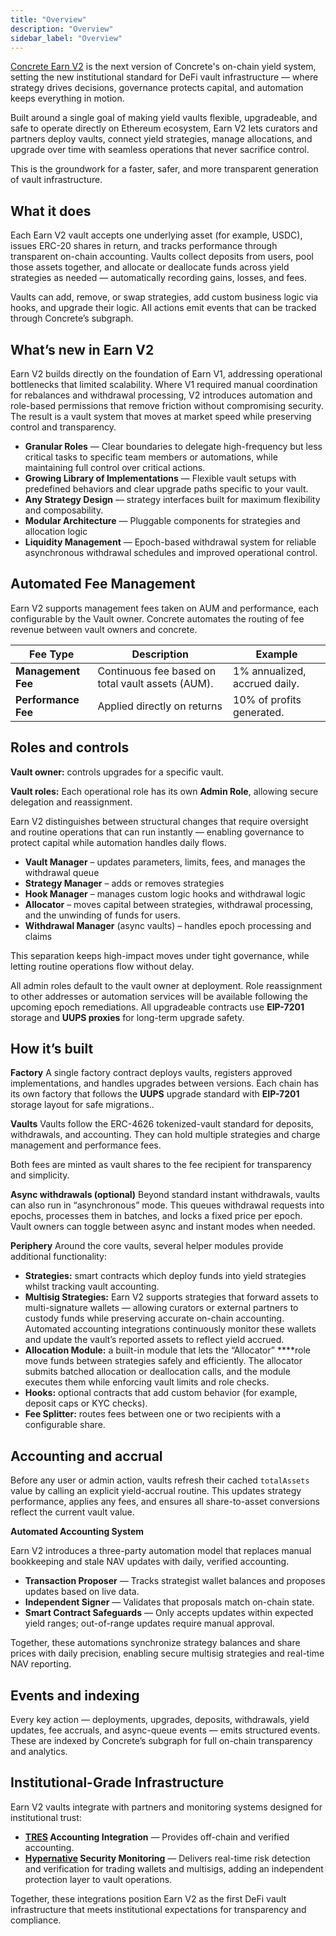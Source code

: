 ```yaml
---
title: "Overview"
description: "Overview"
sidebar_label: "Overview"
---
```


[Concrete Earn V2](https://app.concrete.xyz/earn) is the next version of Concrete's on-chain yield system, setting the new institutional standard for DeFi vault infrastructure — where strategy drives decisions, governance protects capital, and automation keeps everything in motion.

Built around a single goal of making yield vaults flexible, upgradeable, and safe to operate directly on Ethereum ecosystem, Earn V2 lets curators and partners deploy vaults, connect yield strategies, manage allocations, and upgrade over time with seamless operations that never sacrifice control.

This is the groundwork for a faster, safer, and more transparent generation of vault infrastructure.

## What it does

Each Earn V2 vault accepts one underlying asset (for example, USDC), issues ERC-20 shares in return, and tracks performance through transparent on-chain accounting.
Vaults collect deposits from users, pool those assets together, and allocate or deallocate funds across yield strategies as needed — automatically recording gains, losses, and fees.

Vaults can add, remove, or swap strategies, add custom business logic via hooks, and upgrade their logic. All actions emit events that can be tracked through Concrete’s subgraph.

## What’s new in Earn V2

Earn V2 builds directly on the foundation of Earn V1, addressing operational bottlenecks that limited scalability. Where V1 required manual coordination for rebalances and withdrawal processing, V2 introduces automation and role-based permissions that remove friction without compromising security. The result is a vault system that moves at market speed while preserving control and transparency.

- **Granular Roles** — Clear boundaries to delegate high-frequency but less critical tasks to specific team members or automations, while maintaining full control over critical actions.
- **Growing Library of Implementations** — Flexible vault setups with predefined behaviors and clear upgrade paths specific to your vault.
- **Any Strategy Design** — strategy interfaces built for maximum flexibility and composability.
- **Modular Architecture** — Pluggable components for strategies and allocation logic
- **Liquidity Management** — Epoch-based withdrawal system for reliable asynchronous withdrawal schedules and improved operational control.

## Automated Fee Management

Earn V2 supports management fees taken on AUM and performance, each configurable by the Vault owner. Concrete automates the routing of fee revenue between vault owners and concrete.

| Fee Type | Description | Example |
| --- | --- | --- |
| **Management Fee** | Continuous fee based on total vault assets (AUM). | 1% annualized, accrued daily. |
| **Performance Fee** | Applied directly on returns | 10% of profits generated. |

## Roles and controls

**Vault owner:** controls upgrades for a specific vault.

**Vault roles:** Each operational role has its own **Admin Role**, allowing secure delegation and reassignment.

Earn V2 distinguishes between structural changes that require oversight and routine operations that can run instantly — enabling governance to protect capital while automation handles daily flows.

- **Vault Manager** – updates parameters, limits, fees, and manages the withdrawal queue
- **Strategy Manager** – adds or removes strategies
- **Hook Manager** – manages custom logic hooks and withdrawal logic
- **Allocator** – moves capital between strategies, withdrawal processing, and the unwinding of funds for users.
- **Withdrawal Manager** (async vaults) – handles epoch processing and claims

This separation keeps high-impact moves under tight governance, while letting routine operations flow without delay.

All admin roles default to the vault owner at deployment. Role reassignment to other addresses or automation services will be available following the upcoming epoch remediations. All upgradeable contracts use **EIP-7201** storage and **UUPS proxies** for long-term upgrade safety.

## How it’s built

**Factory**
A single factory contract deploys vaults, registers approved implementations, and handles upgrades between versions.
Each chain has its own factory that follows the **UUPS** upgrade standard with **EIP-7201** storage layout for safe migrations..

**Vaults**
Vaults follow the ERC-4626 tokenized-vault standard for deposits, withdrawals, and accounting. They can hold multiple strategies and charge management and performance fees.

Both fees are minted as vault shares to the fee recipient for transparency and simplicity.

**Async withdrawals (optional)**
Beyond standard instant withdrawals, vaults can also run in “asynchronous” mode.
This queues withdrawal requests into epochs, processes them in batches, and locks a fixed price per epoch.
Vault owners can toggle between async and instant modes when needed.

**Periphery**
Around the core vaults, several helper modules provide additional functionality:

- **Strategies:** smart contracts which deploy funds into yield strategies whilst tracking vault accounting.
- **Multisig Strategies:** Earn V2 supports strategies that forward assets to multi-signature wallets — allowing curators or external partners to custody funds while preserving accurate on-chain accounting. Automated accounting integrations continuously monitor these wallets and update the vault’s reported assets to reflect yield accrued.
- **Allocation Module:** a built-in module that lets the “Allocator” ****role move funds between strategies safely and efficiently. The allocator submits batched allocation or deallocation calls, and the module executes them while enforcing vault limits and role checks.
- **Hooks:** optional contracts that add custom behavior (for example, deposit caps or KYC checks).
- **Fee Splitter:** routes fees between one or two recipients with a configurable share.

## Accounting and accrual

Before any user or admin action, vaults refresh their cached `totalAssets` value by calling an explicit yield-accrual routine.
This updates strategy performance, applies any fees, and ensures all share-to-asset conversions reflect the current vault value.

**Automated Accounting System**

Earn V2 introduces a three-party automation model that replaces manual bookkeeping and stale NAV updates with daily, verified accounting.

- **Transaction Proposer** — Tracks strategist wallet balances and proposes updates based on live data.
- **Independent Signer** — Validates that proposals match on-chain state.
- **Smart Contract Safeguards** — Only accepts updates within expected yield ranges; out-of-range updates require manual approval.

Together, these automations synchronize strategy balances and share prices with daily precision, enabling secure multisig strategies and real-time NAV reporting.

## Events and indexing

Every key action — deployments, upgrades, deposits, withdrawals, yield updates, fee accruals, and async-queue events — emits structured events.
These are indexed by Concrete’s subgraph for full on-chain transparency and analytics.

## Institutional-Grade Infrastructure

Earn V2 vaults integrate with partners and monitoring systems designed for institutional trust:

- **[TRES](https://tres.finance/) Accounting Integration** — Provides off-chain and verified accounting.
- **[Hypernative](https://www.hypernative.io/) Security Monitoring** — Delivers real-time risk detection and verification for trading wallets and multisigs, adding an independent protection layer to vault operations.

Together, these integrations position Earn V2 as the first DeFi vault infrastructure that meets institutional expectations for transparency and compliance.
